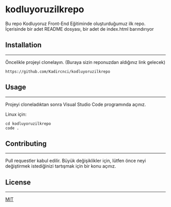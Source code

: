 # kodluyoruzilkrepo
Bu repo Kodluyoruz Front-End Eğitiminde oluşturduğumuz ilk repo. İçerisinde bir adet README dosyası, bir adet de index.html barındırıyor

## Installation
-------------------
Öncelikle projeyi clonelayın. (Buraya sizin reponuzdan aldığınız link gelecek)

```
https://github.com/Kadircnci/kodluyoruzilkrepo
```
## Usage
-------------------------
Projeyi cloneladıktan sonra Visual Studio Code programında açınız.

Linux için:

```
cd kodluyoruzilkrepo
code .
```

## Contributing
-----------------
Pull requestler kabul edilir. Büyük değişiklikler için, lütfen önce neyi değiştirmek istediğinizi tartışmak için bir konu açınız.

## License
-----------
[MIT](https://choosealicense.com/licenses/mit/)

